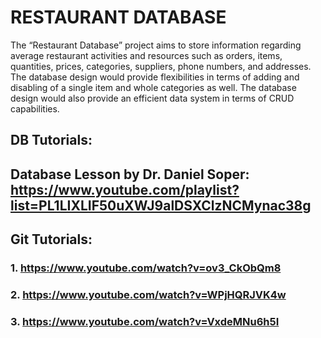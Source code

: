 # RESTAURANT DATABASE



  The “Restaurant Database” project aims to store information regarding average restaurant activities and resources such as orders, items, quantities, prices, categories, suppliers, phone numbers, and addresses. 
  The database design would provide flexibilities in terms of adding and disabling of a single item and whole categories as well. The database design would also provide an efficient data system in terms of CRUD capabilities.

## DB Tutorials:
## Database Lesson by Dr. Daniel Soper: https://www.youtube.com/playlist?list=PL1LIXLIF50uXWJ9alDSXClzNCMynac38g

## Git Tutorials:
### 1. https://www.youtube.com/watch?v=ov3_CkObQm8
### 2. https://www.youtube.com/watch?v=WPjHQRJVK4w
### 3. https://www.youtube.com/watch?v=VxdeMNu6h5I
